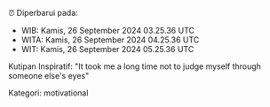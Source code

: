 ⏰ Diperbarui pada:
- WIB: Kamis, 26 September 2024 03.25.36 UTC
- WITA: Kamis, 26 September 2024 04.25.36 UTC
- WIT: Kamis, 26 September 2024 05.25.36 UTC

Kutipan Inspiratif:
"It took me a long time not to judge myself through someone else's eyes"


Kategori: motivational

